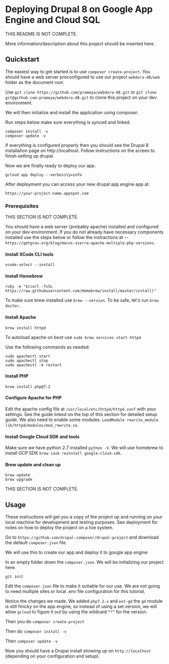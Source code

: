 # Deploying Drupal 8 on Google App Engine and Cloud SQL
THIS README IS NOT COMPLETE.

More information/description about this project should be inserted here.

## Quickstart
The easiest way to get started is to use `composer create-project`. You should have a web server preconfigured to use our project `webdora-d8/web` folder as the document root.

Use `git clone https://github.com/prameya/webdora-d8.git` or `git clone git@github.com:prameya/webdora-d8.git` to clone this project on your dev environment.

We will then initialize and install the application using composer.

Run steps below make sure everything is synced and linked.

```
composer install -v
composer update -v
```
If everything is configured properly then you should see the Drupal 8 installation page on http://localhost. Follow instructions on the screen to finish setting up drupal.

Now we are finally ready to deploy our app.

```
gcloud app deploy --verbosity=info
```
After deployment you can access your new drupal app engine app at:

```
https://your-project-name.appspot.com
```
### Prerequisites

THIS SECTION IS NOT COMPLETE.

You should have a web server (probably apache) installed and configured on your dev environment. If you do not already have necessary components installed use the steps below or follow the instractions at -- `https://getgrav.org/blog/macos-sierra-apache-multiple-php-versions`.

#### Install XCode CLI tools
`xcode-select --install`

#### Install Homebrew
`ruby -e "$(curl -fsSL https://raw.githubusercontent.com/Homebrew/install/master/install)"`

To make sure brew installed use `brew --version`. To be safe, let's run `brew doctor`.

#### Install Apache
`brew install httpd`

To autoload apache on boot use `sudo brew services start httpd`

Use the following commands as needed:

```
sudo apachectl start
sudo apachectl stop
sudo apachectl -k restart
```
#### Install PHP
`brew install php@7.2`

#### Configure Apache for PHP
Edit the apache config file at `/usr/local/etc/httpd/httpd.conf` with your settings. See the guide linked on the top of this section for detailed setup guide. We also need to enable some modules. `LoadModule rewrite_module lib/httpd/modules/mod_rewrite.so`.

#### Install Google Cloud SDK and tools
Make sure we have python 2.7 installed `python -V`. We will use homebrew to install GCP SDK `brew cask reinstall google-cloud-sdk`. 

#### Brew update and clean up
```
brew update
brew upgrade
```
THIS SECTION IS NOT COMPLETE.

## Usage

These instructions will get you a copy of the project up and running on your local machine for development and testing purposes. See deployment for notes on how to deploy the project on a live system.

Go to `https://github.com/drupal-composer/drupal-project` and download the default `composer.json` file.

We will use this to create our app and deploy it to google app engine

In an empty folder down the `composer.json`. We will be initializing our project here.

`git init`

Edit the `composer.json` file to make it suitable for our use. We are not going to need multiple sites or local .env file configuration for this tutorial.

Notice the changes we made. We added `php7.2.x` and `ext-gd` the `gd` module is still finicky on the app engine, so instead of using a set version, we will allow `gcloud` to figure it out by using the wildcard `“*”` for the version.

Then you do `composer create-project`

Then do `composer install -v`

Then `composer update -v`

Now you should have a Drupal install showing up on `http://localhost` (depending on your configuration and setup).
